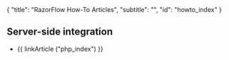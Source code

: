 <meta>
{
  "title": "RazorFlow How-To Articles",
  "subtitle": "",
  "id": "howto_index"
}
</meta>

## Server-side integration

* {{ linkArticle ("php_index") }}